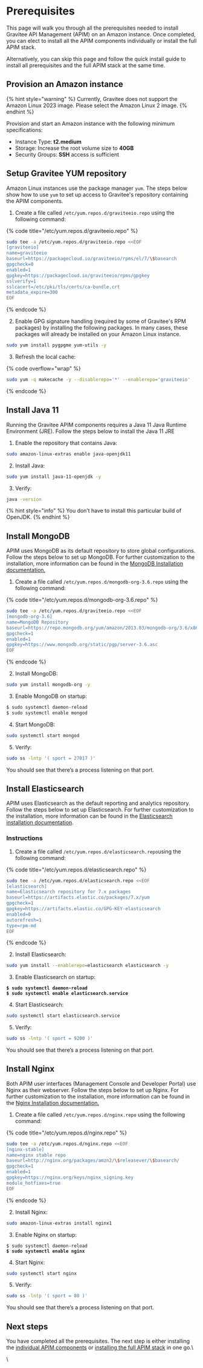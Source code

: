 # Prerequisites

This page will walk you through all the prerequisites needed to install Gravitee API Management (APIM) on an Amazon instance. Once completed, you can elect to install all the APIM components individually or install the full APIM stack.

Alternatively, you can skip this page and follow the quick install guide to install all prerequisites and the full APIM stack at the same time.

## Provision an Amazon instance

{% hint style="warning" %}
Currently, Gravitee does not support the Amazon Linux 2023 image. Please select the Amazon Linux 2 image.
{% endhint %}

Provision and start an Amazon instance with the following minimum specifications:

* Instance Type: **t2.medium**
* Storage: Increase the root volume size to **40GB**
* Security Groups: **SSH** access is sufficient

## Setup Gravitee YUM repository

Amazon Linux instances use the package manager `yum`. The steps below show how to use `yum` to set up access to Gravitee's repository containing the APIM components.&#x20;

1. Create a file called `/etc/yum.repos.d/graviteeio.repo` using the following command:

{% code title="/etc/yum.repos.d/graviteeio.repo" %}
```sh
sudo tee -a /etc/yum.repos.d/graviteeio.repo <<EOF
[graviteeio]
name=graviteeio
baseurl=https://packagecloud.io/graviteeio/rpms/el/7/\$basearch
gpgcheck=0
enabled=1
gpgkey=https://packagecloud.io/graviteeio/rpms/gpgkey
sslverify=1
sslcacert=/etc/pki/tls/certs/ca-bundle.crt
metadata_expire=300
EOF
```
{% endcode %}

2. Enable GPG signature handling (required by some of Gravitee's RPM packages) by installing the following packages. In many cases, these packages will already be installed on your Amazon Linux instance.

```sh
sudo yum install pygpgme yum-utils -y
```

3. Refresh the local cache:

{% code overflow="wrap" %}
```sh
sudo yum -q makecache -y --disablerepo='*' --enablerepo='graviteeio'
```
{% endcode %}



## Install Java 11

Running the Gravitee APIM components requires a Java 11 Java Runtime Environment (JRE). Follow the steps below to install the Java 11 JRE

1. Enable the repository that contains Java:

```sh
sudo amazon-linux-extras enable java-openjdk11
```

2. Install Java:

```sh
sudo yum install java-11-openjdk -y
```

3. Verify:

```sh
java -version
```

{% hint style="info" %}
You don’t have to install this particular build of OpenJDK.
{% endhint %}

## Install MongoDB

APIM uses MongoDB as its default repository to store global configurations. Follow the steps below to set up MongoDB. For further customization to the installation, more information can be found in the [MongoDB Installation documentation.](https://docs.mongodb.com/v3.6/tutorial/install-mongodb-on-amazon/)

1. Create a file called `/etc/yum.repos.d/mongodb-org-3.6.repo` using the following command:

{% code title="/etc/yum.repos.d/mongodb-org-3.6.repo" %}
```sh
sudo tee -a /etc/yum.repos.d/graviteeio.repo <<EOF
[mongodb-org-3.6]
name=MongoDB Repository
baseurl=https://repo.mongodb.org/yum/amazon/2013.03/mongodb-org/3.6/x86_64/
gpgcheck=1
enabled=1
gpgkey=https://www.mongodb.org/static/pgp/server-3.6.asc
EOF
```
{% endcode %}

2. Install MongoDB:

```sh
sudo yum install mongodb-org -y
```

3. Enable MongoDB on startup:

```sh
$ sudo systemctl daemon-reload
$ sudo systemctl enable mongod
```

4. Start MongoDB:

```sh
sudo systemctl start mongod
```

5. Verify:

```sh
sudo ss -lntp '( sport = 27017 )'
```

You should see that there’s a process listening on that port.

## Install Elasticsearch

APIM uses Elasticsearch as the default reporting and analytics repository. Follow the steps below to set up Elasticsearch. For further customization to the installation, more information can be found in the [Elasticsearch installation documentation](https://www.elastic.co/guide/en/elasticsearch/reference/current/rpm.html#rpm-repo).

### Instructions

1. Create a file called `/etc/yum.repos.d/elasticsearch.repo`using the following command:

{% code title="/etc/yum.repos.d/elasticsearch.repo" %}
```sh
sudo tee -a /etc/yum.repos.d/elasticsearch.repo <<EOF
[elasticsearch]
name=Elasticsearch repository for 7.x packages
baseurl=https://artifacts.elastic.co/packages/7.x/yum
gpgcheck=1
gpgkey=https://artifacts.elastic.co/GPG-KEY-elasticsearch
enabled=0
autorefresh=1
type=rpm-md
EOF
```
{% endcode %}

2. Install Elasticsearch:

```sh
sudo yum install --enablerepo=elasticsearch elasticsearch -y
```

3. Enable Elasticsearch on startup:

<pre class="language-sh"><code class="lang-sh"><strong>$ sudo systemctl daemon-reload
</strong><strong>$ sudo systemctl enable elasticsearch.service
</strong></code></pre>

4. Start Elasticsearch:

```sh
sudo systemctl start elasticsearch.service
```

5. Verify:

```sh
sudo ss -lntp '( sport = 9200 )'
```

You should see that there’s a process listening on that port.

## Install Nginx

Both APIM user interfaces (Management Console and Developer Portal) use Nginx as their webserver. Follow the steps below to set up Nginx. For further customization to the installation, more information can be found in the [Nginx Installation documentation.](https://nginx.org/en/linux\_packages.html#Amazon-Linux)

1. Create a file called `/etc/yum.repos.d/nginx.repo` using the following command:

{% code title="/etc/yum.repos.d/nginx.repo" %}
```sh
sudo tee -a /etc/yum.repos.d/nginx.repo <<EOF
[nginx-stable]
name=nginx stable repo
baseurl=http://nginx.org/packages/amzn2/\$releasever/\$basearch/
gpgcheck=1
enabled=1
gpgkey=https://nginx.org/keys/nginx_signing.key
module_hotfixes=true
EOF
```
{% endcode %}

2. Install Nginx:

```sh
sudo amazon-linux-extras install nginx1
```

3. Enable Nginx on startup:

<pre class="language-sh"><code class="lang-sh">$ sudo systemctl daemon-reload
<strong>$ sudo systemctl enable nginx
</strong></code></pre>

4. Start Nginx:

```sh
sudo systemctl start nginx
```

5. Verify:

```sh
sudo ss -lntp '( sport = 80 )'
```

You should see that there’s a process listening on that port.

## Next steps

You have completed all the prerequisites. The next step is either installing the [individual APIM components](apim-components-installation.md) or [installing the full APIM stack](../install-on-red-hat-and-centos/install-the-full-apim-stack.md) in one go.\


\
